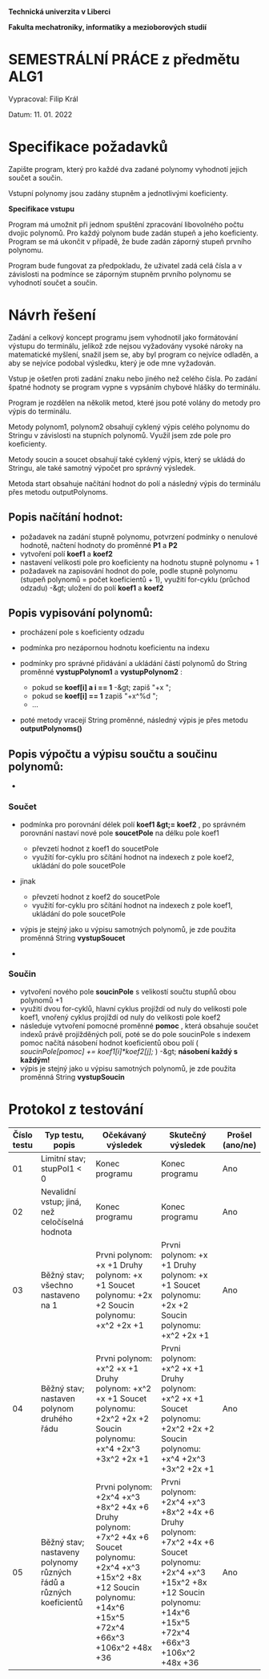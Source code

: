  **Technická univerzita v Liberci**

**Fakulta mechatroniky, informatiky a mezioborových studií**

# **SEMESTRÁLNÍ PRÁCE** **z předmětu ALG1**

Vypracoval: Filip Král

Datum: 11. 01. 2022

# Specifikace požadavků

Zapište program, který pro každé dva zadané polynomy vyhodnotí jejich součet a součin.

Vstupní polynomy jsou zadány stupněm a jednotlivými koeficienty.

**Specifikace vstupu**

Program má umožnit při jednom spuštění zpracování libovolného počtu dvojic polynomů. Pro každý polynom bude zadán stupeň a jeho koeficienty. Program se má ukončit v případě, že bude zadán záporný stupeň prvního polynomu.

Program bude fungovat za předpokladu, že uživatel zadá celá čísla a v závislosti na podmínce se záporným stupněm prvního polynomu se vyhodnotí součet a součin.

# Návrh řešení

Zadání a celkový koncept programu jsem vyhodnotil jako formátování výstupu do terminálu, jelikož zde nejsou vyžadovány vysoké nároky na matematické myšlení, snažil jsem se, aby byl program co nejvíce odladěn, a aby se nejvíce podobal výsledku, který je ode mne vyžadován.

Vstup je ošetřen proti zadání znaku nebo jiného než celého čísla. Po zadání špatné hodnoty se program vypne s vypsáním chybové hlášky do terminálu.

Program je rozdělen na několik metod, které jsou poté volány do metody pro výpis do terminálu.

Metody polynom1, polynom2 obsahují cyklený výpis celého polynomu do Stringu v závislosti na stupních polynomů. Využil jsem zde pole pro koeficienty.

Metody soucin a soucet obsahují také cyklený výpis, který se ukládá do Stringu, ale také samotný výpočet pro správný výsledek.

Metoda start obsahuje načítání hodnot do polí a následný výpis do terminálu přes metodu outputPolynoms.

## Popis načítání hodnot:

- požadavek na zadání stupně polynomu, potvrzení podmínky o nenulové hodnotě, načtení hodnoty do proměnné **P1** a **P2**
- vytvoření polí **koef1** a **koef2**
- nastavení velikosti pole pro koeficienty na hodnotu stupně polynomu + 1
- požadavek na zapisování hodnot do pole, podle stupně polynomu (stupeň polynomů = počet koeficientů + 1), využití for-cyklu (průchod odzadu) -\&gt; uložení do polí **koef1** a **koef2**

## Popis vypisování polynomů:

- procházení pole s koeficienty odzadu
- podmínka pro nezápornou hodnotu koeficientu na indexu
- podmínky pro správné přidávání a ukládání částí polynomů do String proměnné **vystupPolynom1** a **vystupPolynom2** :

    - pokud se **koef[i] a i == 1** -\&gt; zapiš &quot;+x &quot;;
    - pokud se **koef[i] == 1** zapiš &quot;+x^%d &quot;;
    - …
- poté metody vracejí String proměnné, následný výpis je přes metodu **outputPolynoms()**

## Popis výpočtu a výpisu součtu a součinu polynomů:

-
### Součet

- podmínka pro porovnání délek polí **koef1 \&gt;= koef2** , po správném porovnání nastaví nové pole **soucetPole** na délku pole koef1
  - převzetí hodnot z koef1 do soucetPole
  - využití for-cyklu pro sčítání hodnot na indexech z pole koef2, ukládání do pole soucetPole
- jinak
  - převzetí hodnot z koef2 do soucetPole
  - využití for-cyklu pro sčítání hodnot na indexech z pole koef1, ukládání do pole soucetPole
- výpis je stejný jako u výpisu samotných polynomů, je zde použita proměnná String **vystupSoucet**

-
### Součin

- vytvoření nového pole **soucinPole** s velikostí součtu stupňů obou polynomů +1
- využití dvou for-cyklů, hlavní cyklus projíždí od nuly do velikosti pole koef1, vnořený cyklus projíždí od nuly do velikosti pole koef2
- následuje vytvoření pomocné proměnné **pomoc** , která obsahuje součet indexů právě projížděných polí, poté se do pole soucinPole s indexem pomoc načítá násobení hodnot koeficientů obou polí ( _soucinPole[pomoc] += koef1[i]\*koef2[j];_ ) -\&gt; **násobení každý s každým!**
- výpis je stejný jako u výpisu samotných polynomů, je zde použita proměnná String **vystupSoucin**

# Protokol z testování

| **Číslo testu** | **Typ testu, popis**                                             | **Očekávaný výsledek**                                                                                                                                                      | **Skutečný výsledek**                                                                                                                                                       | **Prošel (ano/ne)** |
|-----------------|-------------------------------------------------------------------|-----------------------------------------------------------------------------------------------------------------------------------------------------------------------------|-----------------------------------------------------------------------------------------------------------------------------------------------------------------------------|---------------------|
| 01              | Limitní stav; stupPol1 < 0                                        | Konec programu                                                                                                                                                              | Konec programu                                                                                                                                                              | Ano                 |
| 02              | Nevalidní vstup; jiná, než celočíselná hodnota                    | Konec programu                                                                                                                                                              | Konec programu                                                                                                                                                              | Ano                 |
| 03              | Běžný stav; všechno nastaveno na 1                                | Prvni polynom: +x +1 Druhy polynom: +x +1 Soucet polynomu: +2x +2 Soucin polynomu: +x^2 +2x +1                                                                              | Prvni polynom: +x +1 Druhy polynom: +x +1 Soucet polynomu: +2x +2 Soucin polynomu: +x^2 +2x +1                                                                              | Ano                 |
| 04              | Běžný stav; nastaven polynom druhého řádu                         | Prvni polynom: +x^2 +x +1 Druhy polynom: +x^2 +x +1 Soucet polynomu: +2x^2 +2x +2 Soucin polynomu: +x^4 +2x^3 +3x^2 +2x +1                                                  | Prvni polynom: +x^2 +x +1 Druhy polynom: +x^2 +x +1 Soucet polynomu: +2x^2 +2x +2 Soucin polynomu: +x^4 +2x^3 +3x^2 +2x +1                                                  | Ano                 |
| 05              | Běžný stav; nastaveny polynomy různých řádů a různých koeficientů | Prvni polynom: +2x^4 +x^3 +8x^2 +4x +6 Druhy polynom: +7x^2 +4x +6 Soucet polynomu: +2x^4 +x^3 +15x^2 +8x +12 Soucin polynomu: +14x^6 +15x^5 +72x^4 +66x^3 +106x^2 +48x +36 | Prvni polynom: +2x^4 +x^3 +8x^2 +4x +6 Druhy polynom: +7x^2 +4x +6 Soucet polynomu: +2x^4 +x^3 +15x^2 +8x +12 Soucin polynomu: +14x^6 +15x^5 +72x^4 +66x^3 +106x^2 +48x +36 | Ano                 |
